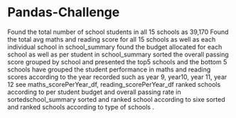 # Pandas-Challenge
Found the total number of school students in all 15 schools as 39,170
Found the total avg maths and reading score for all 15 schools as well as each individual school in school_summary
found the budget allocated for each school as well as per student in school_summary
sorted the overall passing score grouped by school and presented the top5 schools and the bottom 5 schools
have grouped the student performance in maths and reading scores according to the year recorded such as year 9, year10, year 11, year 12
see maths_scorePerYear_df, reading_scorePerYear_df
ranked schools according to per student budget and overall passing rate in sortedschool_summary
sorted and ranked school according to sixe
sorted and ranked schools according to type of schools .
